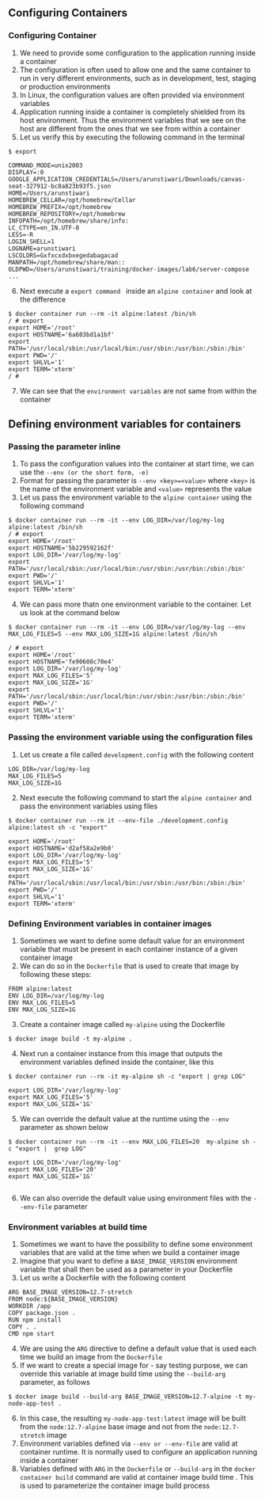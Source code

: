 ## Configuring Containers 
### Configuring Container 
1. We need to provide some configuration to the application running inside a container
2. The configuration is often used to allow one and the same container to run in very different environments, such as in development, test, staging or production environments
3. In Linux, the configuration values are often provided via environment variables
4. Application running inside a container is completely shielded from its host environment. Thus the environment variables that we see on the host are different from the ones that we see from within a container
5. Let us verify this by executing the following command in the terminal
```shell
$ export 

COMMAND_MODE=unix2003
DISPLAY=:0
GOOGLE_APPLICATION_CREDENTIALS=/Users/arunstiwari/Downloads/canvas-seat-327912-bc8a823b93f5.json
HOME=/Users/arunstiwari
HOMEBREW_CELLAR=/opt/homebrew/Cellar
HOMEBREW_PREFIX=/opt/homebrew
HOMEBREW_REPOSITORY=/opt/homebrew
INFOPATH=/opt/homebrew/share/info:
LC_CTYPE=en_IN.UTF-8
LESS=-R
LOGIN_SHELL=1
LOGNAME=arunstiwari
LSCOLORS=Gxfxcxdxbxegedabagacad
MANPATH=/opt/homebrew/share/man::
OLDPWD=/Users/arunstiwari/training/docker-images/lab6/server-compose
...
```
6. Next execute a `export command ` inside an `alpine container`  and look at the difference 
```shell
$ docker container run --rm -it alpine:latest /bin/sh 
/ # export
export HOME='/root'
export HOSTNAME='6a603bd1a1bf'
export PATH='/usr/local/sbin:/usr/local/bin:/usr/sbin:/usr/bin:/sbin:/bin'
export PWD='/'
export SHLVL='1'
export TERM='xterm'
/ #
```
7. We can see that the `environment variables` are not same from within the container

## Defining environment variables for containers
### Passing the parameter inline 
1. To pass the configuration values into the container at start time, we can use the `--env (or the short form, -e) `
2. Format for passing the parameter is `--env <key>=<value>` where `<key>` is the name of the environment variable and `<value>` represents the value 
3. Let us pass the environment variable to the `alpine container` using the following command
```shell
$ docker container run --rm -it --env LOG_DIR=/var/log/my-log alpine:latest /bin/sh 
/ # export
export HOME='/root'
export HOSTNAME='5b229592162f'
export LOG_DIR='/var/log/my-log'
export PATH='/usr/local/sbin:/usr/local/bin:/usr/sbin:/usr/bin:/sbin:/bin'
export PWD='/'
export SHLVL='1'
export TERM='xterm'
```
4. We can pass more thatn one environment variable to the container. Let us look at the command below 
```shell
$ docker container run --rm -it --env LOG_DIR=/var/log/my-log --env MAX_LOG_FILES=5 --env MAX_LOG_SIZE=1G alpine:latest /bin/sh 

/ # export
export HOME='/root'
export HOSTNAME='fe90608c70e4'
export LOG_DIR='/var/log/my-log'
export MAX_LOG_FILES='5'
export MAX_LOG_SIZE='1G'
export PATH='/usr/local/sbin:/usr/local/bin:/usr/sbin:/usr/bin:/sbin:/bin'
export PWD='/'
export SHLVL='1'
export TERM='xterm'
```

### Passing the environment variable using the configuration files 
1. Let us create a file called `development.config` with the following content
```shell
LOG_DIR=/var/log/my-log
MAX_LOG_FILES=5
MAX_LOG_SIZE=1G
```
2. Next execute the following command to start the `alpine container` and pass the environment variables using files 
```shell
$ docker container run --rm it --env-file ./development.config alpine:latest sh -c "export"

export HOME='/root'
export HOSTNAME='d2af58a2e9b0'
export LOG_DIR='/var/log/my-log'
export MAX_LOG_FILES='5'
export MAX_LOG_SIZE='1G'
export PATH='/usr/local/sbin:/usr/local/bin:/usr/sbin:/usr/bin:/sbin:/bin'
export PWD='/'
export SHLVL='1'
export TERM='xterm'
```

### Defining Environment variables in container images 
1. Sometimes we want to define some default value for an environment variable that must be present in each container instance of a given container image 
2. We can do so in the `Dockerfile` that is used to create that image by following these steps:
```shell
FROM alpine:latest 
ENV LOG_DIR=/var/log/my-log
ENV MAX_LOG_FILES=5
ENV MAX_LOG_SIZE=1G
```
3. Create a container image called `my-alpine` using the Dockerfile 
```shell
$ docker image build -t my-alpine . 
```
4. Next run a container instance from this image that outputs the environment variables defined inside the container, like this 
```shell
$ docker container run --rm -it my-alpine sh -c "export | grep LOG"

export LOG_DIR='/var/log/my-log'
export MAX_LOG_FILES='5'
export MAX_LOG_SIZE='1G'
```
5. We can override the default value at the runtime using the `--env` parameter as shown below
```shell
$ docker container run --rm -it --env MAX_LOG_FILES=20  my-alpine sh -c "export |  grep LOG"

export LOG_DIR='/var/log/my-log'
export MAX_LOG_FILES='20'
export MAX_LOG_SIZE='1G'
 
```
6. We can also override the default value using environment files with the `--env-file` parameter 

### Environment variables at build time 
1. Sometimes we want to have the possibility to define some environment variables that are valid at the time when we build a container image 
2. Imagine that you want to define a `BASE_IMAGE_VERSION` environment variable that shall then be used as a parameter in your Dockerfile 
3. Let us write a Dockerfile with the following content
```shell
ARG BASE_IMAGE_VERSION=12.7-stretch 
FROM node:${BASE_IMAGE_VERSION}
WORKDIR /app 
COPY package.json . 
RUN npm install 
COPY . . 
CMD npm start 
```
4. We are using the `ARG` directive to define a default value that is used each time we build an image from the `Dockerfile` 
5. If we want to create a special image for - say testing purpose, we can override this variable at image build time using the `--build-arg` parameter, as follows 
```shell
$ docker image build --build-arg BASE_IMAGE_VERSION=12.7-alpine -t my-node-app-test . 
```
6. In this case, the resulting `my-node-app-test:latest` image will be built from the `node:12.7-alpine` base image and not from the `node:12.7-stretch` image
7. Environment variables defined via `--env or --env-file` are valid at container runtime. It is normally used to configure an application running inside a container  
8. Variables defined with `ARG` in the `Dockerfile` or `--build-arg` in the `docker container build` command are valid at container image build time . This is used to parameterize the container image build process 